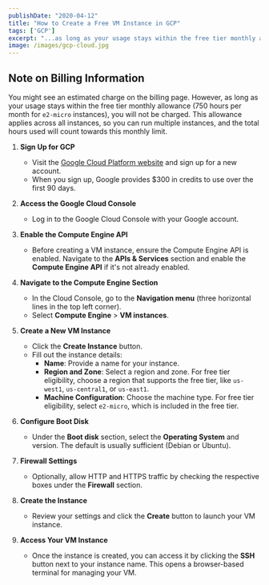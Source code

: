 ```yaml
---
publishDate: "2020-04-12"
title: "How to Create a Free VM Instance in GCP"
tags: ['GCP']
excerpt: "...as long as your usage stays within the free tier monthly allowance (750 hours per month for e2-micro instances), you will not be charged. "
image: /images/gcp-cloud.jpg
---
```


## Note on Billing Information

You might see an estimated charge on the billing page. However, as long as your usage stays within the free tier monthly allowance (750 hours per month for `e2-micro` instances), you will not be charged. This allowance applies across all instances, so you can run multiple instances, and the total hours used will count towards this monthly limit.

1. **Sign Up for GCP**

   - Visit the [Google Cloud Platform website](https://cloud.google.com) and sign up for a new account.
   - When you sign up, Google provides $300 in credits to use over the first 90 days.

2. **Access the Google Cloud Console**
   - Log in to the Google Cloud Console with your Google account.
3. **Enable the Compute Engine API**
   - Before creating a VM instance, ensure the Compute Engine API is enabled. Navigate to the **APIs & Services** section and enable the **Compute Engine API** if it's not already enabled.
4. **Navigate to the Compute Engine Section**
   - In the Cloud Console, go to the **Navigation menu** (three horizontal lines in the top left corner).
   - Select **Compute Engine** > **VM instances**.
5. **Create a New VM Instance**
   - Click the **Create Instance** button.
   - Fill out the instance details:
     - **Name**: Provide a name for your instance.
     - **Region and Zone**: Select a region and zone. For free tier eligibility, choose a region that supports the free tier, like `us-west1`, `us-central1`, or `us-east1`.
     - **Machine Configuration**: Choose the machine type. For free tier eligibility, select `e2-micro`, which is included in the free tier.
6. **Configure Boot Disk**
   - Under the **Boot disk** section, select the **Operating System** and version. The default is usually sufficient (Debian or Ubuntu).
7. **Firewall Settings**
   - Optionally, allow HTTP and HTTPS traffic by checking the respective boxes under the **Firewall** section.
8. **Create the Instance**
   - Review your settings and click the **Create** button to launch your VM instance.
9. **Access Your VM Instance**
   - Once the instance is created, you can access it by clicking the **SSH** button next to your instance name. This opens a browser-based terminal for managing your VM.
